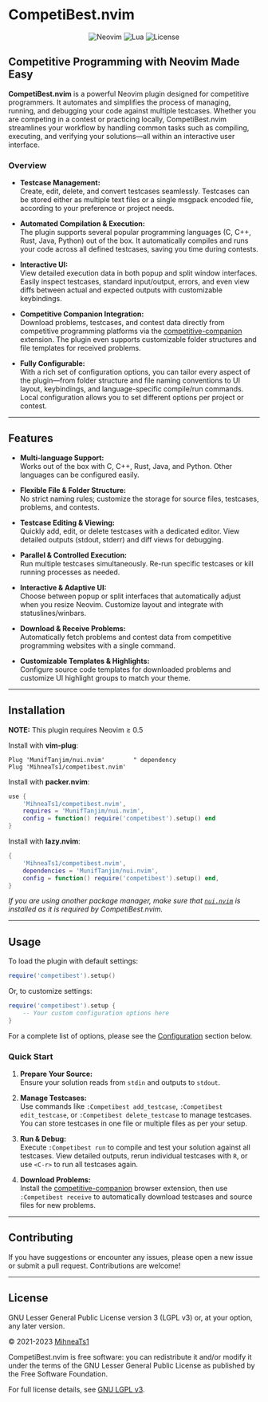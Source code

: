 # CompetiBest.nvim

<div align="center">

![Neovim](https://img.shields.io/badge/NeoVim-0.5+-%2357A143.svg?&style=for-the-badge&logo=neovim)
![Lua](https://img.shields.io/badge/Lua-%232C2D72.svg?style=for-the-badge&logo=lua)
![License](https://img.shields.io/github/license/MihneaTs1/competibest.nvim?style=for-the-badge&logo=gnu)

</div>

## Competitive Programming with Neovim Made Easy

**CompetiBest.nvim** is a powerful Neovim plugin designed for competitive programmers. It automates and simplifies the process of managing, running, and debugging your code against multiple testcases. Whether you are competing in a contest or practicing locally, CompetiBest.nvim streamlines your workflow by handling common tasks such as compiling, executing, and verifying your solutions—all within an interactive user interface.

### Overview

- **Testcase Management:**  
  Create, edit, delete, and convert testcases seamlessly. Testcases can be stored either as multiple text files or a single msgpack encoded file, according to your preference or project needs.

- **Automated Compilation & Execution:**  
  The plugin supports several popular programming languages (C, C++, Rust, Java, Python) out of the box. It automatically compiles and runs your code across all defined testcases, saving you time during contests.

- **Interactive UI:**  
  View detailed execution data in both popup and split window interfaces. Easily inspect testcases, standard input/output, errors, and even view diffs between actual and expected outputs with customizable keybindings.

- **Competitive Companion Integration:**  
  Download problems, testcases, and contest data directly from competitive programming platforms via the [competitive-companion](https://github.com/jmerle/competitive-companion) extension. The plugin even supports customizable folder structures and file templates for received problems.

- **Fully Configurable:**  
  With a rich set of configuration options, you can tailor every aspect of the plugin—from folder structure and file naming conventions to UI layout, keybindings, and language-specific compile/run commands. Local configuration allows you to set different options per project or contest.

---

## Features

- **Multi-language Support:**  
  Works out of the box with C, C++, Rust, Java, and Python. Other languages can be configured easily.

- **Flexible File & Folder Structure:**  
  No strict naming rules; customize the storage for source files, testcases, problems, and contests.

- **Testcase Editing & Viewing:**  
  Quickly add, edit, or delete testcases with a dedicated editor. View detailed outputs (stdout, stderr) and diff views for debugging.

- **Parallel & Controlled Execution:**  
  Run multiple testcases simultaneously. Re-run specific testcases or kill running processes as needed.

- **Interactive & Adaptive UI:**  
  Choose between popup or split interfaces that automatically adjust when you resize Neovim. Customize layout and integrate with statuslines/winbars.

- **Download & Receive Problems:**  
  Automatically fetch problems and contest data from competitive programming websites with a single command.

- **Customizable Templates & Highlights:**  
  Configure source code templates for downloaded problems and customize UI highlight groups to match your theme.

---

## Installation

**NOTE:** This plugin requires Neovim ≥ 0.5

Install with **vim-plug**:
```vim
Plug 'MunifTanjim/nui.nvim'        " dependency
Plug 'MihneaTs1/competibest.nvim'
```

Install with **packer.nvim**:
```lua
use {
	'MihneaTs1/competibest.nvim',
	requires = 'MunifTanjim/nui.nvim',
	config = function() require('competibest').setup() end
}
```

Install with **lazy.nvim**:
```lua
{
	'MihneaTs1/competibest.nvim',
	dependencies = 'MunifTanjim/nui.nvim',
	config = function() require('competibest').setup() end,
}
```

*If you are using another package manager, make sure that [`nui.nvim`](https://github.com/MunifTanjim/nui.nvim) is installed as it is required by CompetiBest.nvim.*

---

## Usage

To load the plugin with default settings:
```lua
require('competibest').setup()
```
Or, to customize settings:
```lua
require('competibest').setup {
	-- Your custom configuration options here
}
```
For a complete list of options, please see the [Configuration](#configuration) section below.

### Quick Start

1. **Prepare Your Source:**  
   Ensure your solution reads from `stdin` and outputs to `stdout`.

2. **Manage Testcases:**  
   Use commands like `:Competibest add_testcase`, `:Competibest edit_testcase`, or `:Competibest delete_testcase` to manage testcases. You can store testcases in one file or multiple files as per your setup.

3. **Run & Debug:**  
   Execute `:Competibest run` to compile and test your solution against all testcases. View detailed outputs, rerun individual testcases with `R`, or use `<C-r>` to run all testcases again.

4. **Download Problems:**  
   Install the [competitive-companion](https://github.com/jmerle/competitive-companion) browser extension, then use `:Competibest receive` to automatically download testcases and source files for new problems.

---

## Contributing

If you have suggestions or encounter any issues, please open a new issue or submit a pull request. Contributions are welcome!

---

## License

GNU Lesser General Public License version 3 (LGPL v3) or, at your option, any later version.

© 2021-2023 [MihneaTs1](https://github.com/MihneaTs1)

CompetiBest.nvim is free software: you can redistribute it and/or modify it under the terms of the GNU Lesser General Public License as published by the Free Software Foundation.

For full license details, see [GNU LGPL v3](https://www.gnu.org/licenses/).
